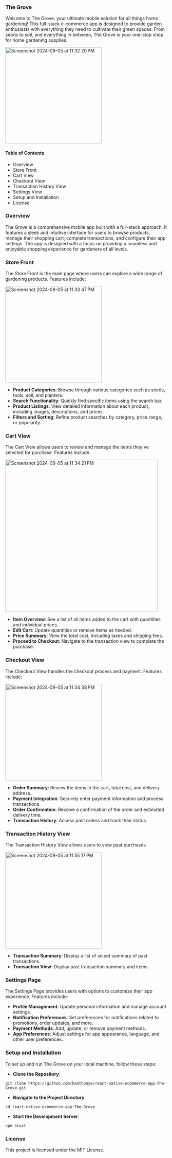 ### The Grove

Welcome to The Grove, your ultimate mobile solution for all things home gardening! This full-stack e-commerce app is designed to provide garden enthusiasts with everything they need to cultivate their green spaces. From seeds to soil, and everything in between, The Grove is your one-stop shop for home gardening supplies.

<img width="300" alt="Screenshot 2024-09-05 at 11 32 20 PM" src="https://github.com/user-attachments/assets/9a662c0a-84c0-42c4-a3f5-7adfd2d8d3ac">

#### Table of Contents

- Overview
- Store Front
- Cart View
- Checkout View
- Transaction History View
- Settings View
- Setup and Installation
- License

### Overview

The Grove is a comprehensive mobile app built with a full-stack approach. It features a sleek and intuitive interface for users to browse products, manage their shopping cart, complete transactions, and configure their app settings. The app is designed with a focus on providing a seamless and enjoyable shopping experience for gardeners of all levels.

### Store Front

The Store Front is the main page where users can explore a wide range of gardening products. Features include:

<img width="300" alt="Screenshot 2024-09-05 at 11 33 47 PM" src="https://github.com/user-attachments/assets/763da674-433c-4fb7-88cc-c9e69a7a8ee5">

- **Product Categories**: Browse through various categories such as seeds, tools, soil, and planters.
- **Search Functionality**: Quickly find specific items using the search bar.
- **Product Listings**: View detailed information about each product, including images, descriptions, and prices.
- **Filters and Sorting**: Refine product searches by category, price range, or popularity.

### Cart View

The Cart View allows users to review and manage the items they've selected for purchase. Features include.

<img width="474" alt="Screenshot 2024-09-05 at 11 34 21 PM" src="https://github.com/user-attachments/assets/293eb0fe-f559-4d5b-be99-a895f902327c">

- **Item Overview**: See a list of all items added to the cart with quantities and individual prices.
- **Edit Cart**: Update quantities or remove items as needed.
- **Price Summary**: View the total cost, including taxes and shipping fees.
- **Proceed to Checkout**: Navigate to the transaction view to complete the purchase.

### Checkout View

The Checkout View handles the checkout process and payment. Features include:

<img width="300" alt="Screenshot 2024-09-05 at 11 34 38 PM" src="https://github.com/user-attachments/assets/e947e916-720d-47d3-8883-4d48a845d3d8">

- **Order Summary**: Review the items in the cart, total cost, and delivery address.
- **Payment Integration**: Securely enter payment information and process transactions.
- **Order Confirmation**: Receive a confirmation of the order and estimated delivery time.
- **Transaction History**: Access past orders and track their status.

### Transaction History View

The Transaction History View allows users to view past purchases.

<img width="300" alt="Screenshot 2024-09-05 at 11 35 17 PM" src="https://github.com/user-attachments/assets/3484015d-d8e6-4643-92d9-14ed62891c44">

- **Transaction Summary**: Display a list of snipet summary of past transactions.
- **Transaction View**: Display past transaction summary and items.

### Settings Page

The Settings Page provides users with options to customize their app experience. Features include:

- **Profile Management**: Update personal information and manage account settings.
- **Notification Preferences**: Set preferences for notifications related to promotions, order updates, and more.
- **Payment Methods**: Add, update, or remove payment methods.
- **App Preferences**: Adjust settings for app appearance, language, and other user preferences.

### Setup and Installation

To set up and run The Grove on your local machine, follow these steps:

- **Clone the Repository**:

```
git clone https://github.com/kanthonye/react-native-ecommerce-app-The-Grove.git
```

- **Navigate to the Project Directory**:

```
cd react-native-ecommerce-app-The-Grove
```

- **Start the Development Server**:

```
npm start
```

### License

This project is licensed under the MIT License.
